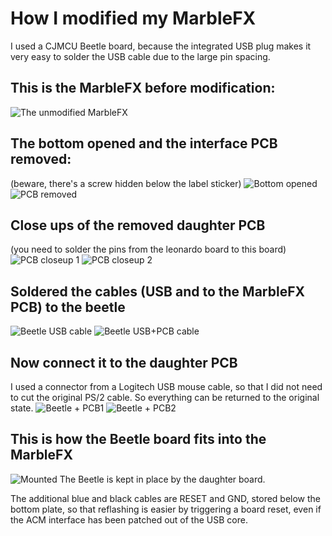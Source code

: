 # How I modified my MarbleFX
I used a CJMCU Beetle board, because the integrated USB plug makes it very easy to solder the USB cable due to the large pin spacing.

## This is the MarbleFX before modification:
![The unmodified MarbleFX](01-marble_fx-original.jpg)

## The bottom opened and the interface PCB removed:
(beware, there's a screw hidden below the label sticker)
![Bottom opened](02-marble_fx-open1.jpg)
![PCB removed](03-marble_fx-open2.jpg)

## Close ups of the removed daughter PCB
(you need to solder the pins from the leonardo board to this board)
![PCB closeup 1](04-marble_fx-pcb1.jpg)
![PCB closeup 2](05-marble_fx-pcb2.jpg)

## Soldered the cables (USB and to the MarbleFX PCB) to the beetle
![Beetle USB cable](06-marble_fx-beetle1.jpg)
![Beetle USB+PCB cable](07-marble_fx-beetle2.jpg)

## Now connect it to the daughter PCB
I used a connector from a Logitech USB mouse cable, so that I did not need to cut the original PS/2 cable. So everything can be returned to the original state.
![Beetle + PCB1](08-marble_fx-beetle-pcb1.jpg)
![Beetle + PCB2](09-marble_fx-beetle-pcb2.jpg)

## This is how the Beetle board fits into the MarbleFX
![Mounted](10-marble_fx-beetle-mounted.jpg)
The Beetle is kept in place by the daughter board.

The additional blue and black cables are RESET and GND, stored below the bottom plate, so that reflashing is easier by triggering a board reset, even if the ACM interface has been patched out of the USB core.
